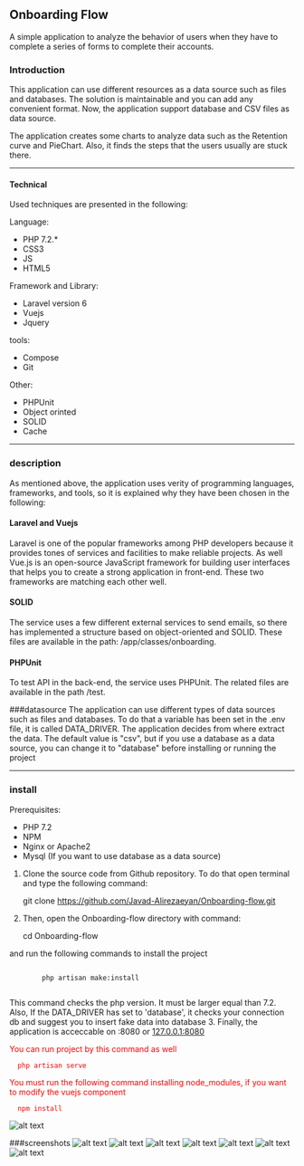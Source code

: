 
<h2>Onboarding Flow</h2>

A simple application to analyze the behavior of users when they have to complete a series of forms to complete their accounts.


<h3>Introduction</h3>
   This application can use different resources as a data source such as files and databases. The solution is maintainable and you can add any convenient format. Now, the application support database and CSV files as data source.
 
   The application creates some charts to analyze data such as the Retention curve and PieChart. Also, it finds the steps 
   that the users usually are stuck there.
   
   
 <hr/>
<h4> Technical</h4>  
Used techniques are presented in the following:

Language:
<ul>
<li>PHP 7.2.*</li>
<li>CSS3</li>
<li>JS</li>
<li>HTML5</li>
</ul>

Framework and Library:
<ul>
<li>Laravel version 6</li>
<li>Vuejs</li>
<li>Jquery</li>
</ul>

tools:
<ul>
<li>Compose</li>
<li>Git</li>
</ul>

Other:
<ul>
<li>PHPUnit</li>
<li>Object orinted</li>
<li>SOLID</li>
<li>Cache</li>
</ul>

<hr />

<h3>description</h3>

As mentioned above, the application uses verity of programming languages, frameworks, and tools, so it is 
explained why they have been chosen in the following:

<h4>Laravel and Vuejs</h4>

 Laravel is one of the popular frameworks among PHP developers because it provides tones of services and facilities to make reliable projects. As well Vue.js is an open-source JavaScript framework for building user interfaces that helps you to create a strong application in front-end. These two frameworks are matching each other well.
 
<h4>SOLID</h4>

The service uses a few different external services to send emails, so there has implemented a structure based on object-oriented 
and SOLID. These files are available in the path: /app/classes/onboarding.

<h4>PHPUnit</h4>

To test API in the back-end, the service uses PHPUnit. The related files are available in the path /test. 

###datasource
The application can use different types of data sources such as files and databases. To do that a variable has been set in the .env file, it is called DATA_DRIVER.
The application decides from where extract the data. The default value is "csv", but if you use a database as a 
data source, you can change it to "database" before installing or running the project

 <hr/>
 
<h3>install</h3> 

 Prerequisites:
  <ul>
    <li>PHP 7.2</li>
    <li>NPM</li>
    <li>Nginx or Apache2</li>
    <li>Mysql (If you want to use database as a data source)</li>
  </ul>
 
 1. Clone the source code from Github repository. To do that open terminal and type the following command:
  
  
 
    git clone https://github.com/Javad-Alirezaeyan/Onboarding-flow.git
    
          
 2. Then, open the Onboarding-flow directory with command: 
 

     cd Onboarding-flow 
     
     
  
  and run the following commands to install the project 
    
  <code>
        php artisan make:install
  </code>
  
  This command checks the php version. It must be larger equal than  7.2. Also, 
  If the DATA_DRIVER has set to 'database', it checks your connection db and suggest you to insert fake data into database
  3. Finally, the application is acceccable on <your-ip>:8080 or 
  <a target="_blank" href="http://127.0.0.1:8080">127.0.0.1:8080</a>
  
  
  <div style="color:red">You can run project by this command as well
    
    
      php artisan serve
  
   You must run the following command  installing node_modules, if you want to modify the vuejs component 
     
       
      npm install
       
   </div>
  
   ![alt text](https://github.com/Javad-Alirezaeyan/Onboarding-flow/blob/master/screenshots/install.png)
   

###screenshots
   ![alt text](https://github.com/Javad-Alirezaeyan/Onboarding-flow/blob/master/screenshots/upload1.png)
   ![alt text](https://github.com/Javad-Alirezaeyan/Onboarding-flow/blob/master/screenshots/upload2.png)
   ![alt text](https://github.com/Javad-Alirezaeyan/Onboarding-flow/blob/master/screenshots/RetentionWeekly.png)
   ![alt text](https://github.com/Javad-Alirezaeyan/Onboarding-flow/blob/master/screenshots/RetentionMonthly.png)
   ![alt text](https://github.com/Javad-Alirezaeyan/Onboarding-flow/blob/master/screenshots/RetentionDaily.png)
   ![alt text](https://github.com/Javad-Alirezaeyan/Onboarding-flow/blob/master/screenshots/Analysis.png)
   ![alt text](https://github.com/Javad-Alirezaeyan/Onboarding-flow/blob/master/screenshots/Piechart.png)
   